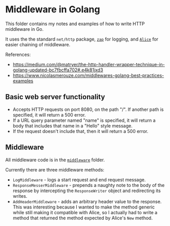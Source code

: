 # Middleware in Golang

This folder contains my notes and examples of how to write HTTP middleware in Go.

It uses the the standard `net/http` package, [`zap`](https://github.com/uber-go/zap) for logging, and [`Alice`](https://github.com/justinas/alice) for easier chaining of middleware.

References:

* https://medium.com/@matryer/the-http-handler-wrapper-technique-in-golang-updated-bc7fbcffa702#.e4k81jxd3
* https://www.nicolasmerouze.com/middlewares-golang-best-practices-examples

## Basic web server functionality

* Accepts HTTP requests on port 8080, on the path "/". If another path is specified, it will return a 500 error.
* If a URL query parameter named "name" is specified, it will return a body that includes that name in a "Hello" style message.
* If the request doesn't include that, then it will return a 500 error.

## Middleware

All middleware code is in the [`middleware`](middleware/) folder.

Currently there are three middleware methods:

* `LogMiddleware` - logs a start request and end request message.
* `ResponseMesserMiddleware` - prepends a naughty note to the body of the response by intercepting the `ResponseWriter` object and redirecting its writes.
* `AddHeaderMiddleware` - adds an arbitrary header value to the response. This was interesting because I wanted to make the method generic while still making it compatible with Alice, so I actually had to write a method that returned the method expected by Alice's `New` method.
